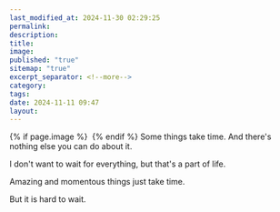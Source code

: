 ```yaml
---
last_modified_at: 2024-11-30 02:29:25
permalink: 
description: 
title: 
image: 
published: "true"
sitemap: "true"
excerpt_separator: <!--more-->
category: 
tags: 
date: 2024-11-11 09:47
layout:
---
```



{% if page.image %} <img src="{{ page.image }}" alt=""> {% endif %}
Some things take time. And there's nothing else you can do about it. 

I don't want to wait for everything, but that's a part of life. 

Amazing and momentous things just take time. 

But it is hard to wait. 
